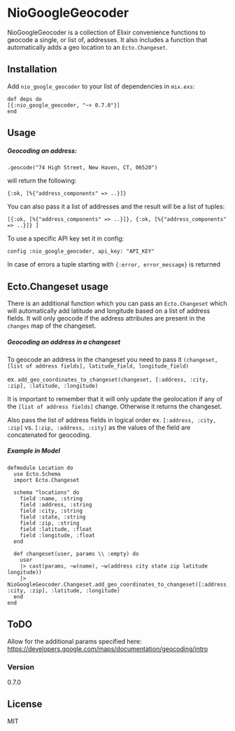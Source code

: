 # NioGoogleGeocoder

NioGoogleGeocoder is a collection of Elixir convenience functions to geocode a single, or list of, addresses. It also includes a function that automatically adds a geo location to an `Ecto.Changeset`.

## Installation
Add `nio_google_geocoder` to your list of dependencies in `mix.exs`:
```
def deps do
[{:nio_google_geocoder, "~> 0.7.0"}]
end
```

## Usage

##### Geocoding an address:

`.geocode("74 High Street, New Haven, CT, 06520")`

will return the following:

`{:ok, [%{"address_components" => ..}]}`

You can also pass it a list of addresses and the result will be a list of tuples:

`[{:ok, [%{"address_components" => ..}]}, {:ok, [%{"address_components" => ..}]} ]`

To use a specific API key set it in config:

`config :nio_google_geocoder, api_key: "API_KEY"`

In case of errors a tuple starting with `{:error, error_message}` is returned

## Ecto.Changeset usage
There is an additional function which you can pass an `Ecto.Changeset` which will automatically add latitude and longitude based on a list of address fields. It will only geocode if the address attributes are present in the `changes` map of the changeset.

##### Geocoding an address in a changeset

To geocode an address in the changeset you need to pass it `(changeset, [list of address fields], latitude_field, longitude_field)`

ex. `add_geo_coordinates_to_changeset(changeset, [:address, :city, :zip], :latitude, :longitude)`

It is important to remember that it will only update the geolocation if any of the `[list of address fields]` change. Otherwise it returns the changeset.

Also pass the list of address fields in logical order ex. `[:address, :city, :zip]` vs. `[:zip, :address, :city]` as the values of the field are concatenated for geocoding.

##### Example in Model
```
defmodule Location do
  use Ecto.Schema
  import Ecto.Changeset

  schema "locations" do
    field :name, :string
    field :address, :string
    field :city, :string
    field :state, :string
    field :zip, :string
    field :latitude, :float
    field :longitude, :float
  end

  def changeset(user, params \\ :empty) do
    user
    |> cast(params, ~w(name), ~w(address city state zip latitude longitude))
    |> NioGoogleGeocoder.Changeset.add_geo_coordinates_to_changeset([:address, :city, :zip], :latitude, :longitude)
  end
end
 ```

## ToDO

Allow for the additional params specified here:
https://developers.google.com/maps/documentation/geocoding/intro

### Version
0.7.0

License
----
MIT
